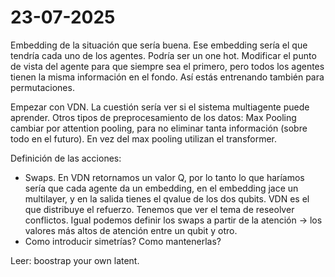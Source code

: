 # 23-07-2025

Embedding de la situación que sería buena. Ese embedding sería el que tendría cada uno de los agentes. Podría ser un one hot. Modificar el punto de vista del agente para que siempre sea el primero, pero todos los agentes tienen la misma información en el fondo. Así estás entrenando también para permutaciones. 

Empezar con VDN. La cuestión sería ver si el sistema multiagente puede aprender.
Otros tipos de preprocesamiento de los datos:
Max Pooling cambiar por attention pooling, para no eliminar tanta información (sobre todo en el futuro). 
En vez del max pooling utilizan el transformer. 

Definición de las acciones:
- Swaps. En VDN retornamos un valor Q, por lo tanto lo que haríamos sería que cada agente da un embedding, en el embedding jace un multilayer, y en la salida tienes el qvalue de los dos qubits. VDN es el que distribuye el refuerzo. Tenemos que ver el tema de reseolver conflictos. Igual podemos definir los swaps a partir de la atención -> los valores más altos de atención entre un qubit y otro. 
- Como introducir simetrías? Como mantenerlas?

Leer: boostrap your own latent. 